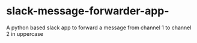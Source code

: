 # slack-message-forwarder-app-
A python based slack app to forward a message from channel 1 to channel 2 in uppercase
